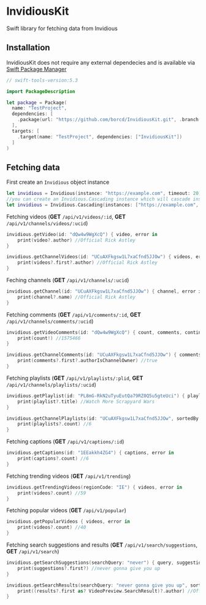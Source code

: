 # InvidiousKit
Swift library for fetching data from Invidious

## Installation
InvidiousKit does not require any external dependecies and is available via [Swift Package Manager](https://github.com/apple/swift-package-manager)

```swift
// swift-tools-version:5.3

import PackageDescription

let package = Package(
  name: "TestProject",
  dependencies: [
    .package(url: "https://github.com/borcd/InvidiousKit.git", .branch("main"))
  ],
  targets: [
    .target(name: "TestProject", dependencies: ["InvidiousKit"])
  ]
)
```

## Fetching data

First create an `Invidious` object instance
```swift
let invidious = Invidious(instance: "https://example.com", timeout: 20) //timeout in seconds, by default 15
//you can create an Invidious.Cascading instance which will cascade instances (if fetch on instance 1 fails, switch to instance 2 and try again...)
let invidious = Invidious.Cascading(instances: ["https://example.com", "https://example.net", "https://localhost"], sessionTimeout: 4)
```

Fetching videos (**GET** `/api/v1/videos/:id`, **GET** `/api/v1/channels/videos/:ucid`)
```swift
invidious.getVideo(id: "dQw4w9WgXcQ") { video, error in
    print(video?.author) //Official Rick Astley
}

invidious.getChannelVideos(id: "UCuAXFkgsw1L7xaCfnd5JJOw") { videos, error in
    print(videos?.first?.author) //Official Rick Astley
}
```

Feching channels (**GET** `/api/v1/channels/:ucid`)
```swift
invidious.getChannel(id: "UCuAXFkgsw1L7xaCfnd5JJOw") { channel, error in
    print(channel?.name) //Official Rick Astley
}
```

Fetching comments (**GET** `/api/v1/comments/:id`, **GET** `/api/v1/channels/comments/:ucid`)
```swift
invidious.getVideoComments(id: "dQw4w9WgXcQ") { count, comments, continuation, error in
    print(count!) //1575466
}

invidious.getChannelComments(id: "UCuAXFkgsw1L7xaCfnd5JJOw") { comments, continuation, error in
    print(comments?.first?.authorIsChannelOwner) //true
}
```

Fetching playlists (**GET** `/api/v1/playlists/:plid`, **GET** `/api/v1/channels/playlists/:ucid`)
```swift
invidious.getPlaylist(id: "PL8mG-RkN2uTyuEutQa79RZ0Q5u5gteUci") { playlist, error in
    print(playlist?.title) //Watch More Scrapyard Wars
}

invidious.getChannelPlaylists(id: "UCuAXFkgsw1L7xaCfnd5JJOw", sortedBy: .newest) { playlists, continuation, error in
    print(playlists?.count) //6
}
```

Fetching captions (**GET** `/api/v1/captions/:id`)
```swift
invidious.getCaptions(id: "1EEakkh4ZG4") { captions, error in
    print(captions?.count) //6
}
```

Fetching trending videos (**GET** `/api/v1/trending`)
```swift
invidious.getTrendingVideos(regionCode: "IE") { videos, error in
    print(videos?.count) //59
}
```

Fetching popular videos (**GET** `/api/v1/popular`)
```swift
invidious.getPopularVideos { videos, error in
    print(videos?.count) //40
}
```

Fetching search suggestions and results (**GET** `/api/v1/search/suggestions`, **GET** `/api/v1/search`)
```swift
invidious.getSearchSuggestions(searchQuery: "never") { query, suggestions, error in
    print(suggestions?.first?) //never gonna give you up
}

invidious.getSearchResults(searchQuery: "never gonna give you up", sortedBy: .relevance) { results, error in
    print((results?.first as? VideoPreview.SearchResult)?.author) //Official Rick Astley
}

```











